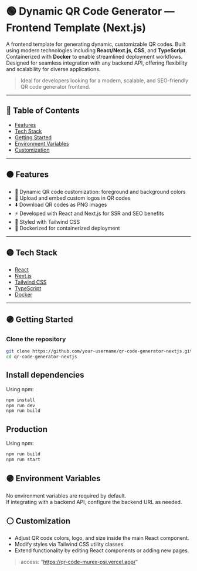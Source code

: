 # 🟢 Dynamic QR Code Generator — Frontend Template (Next.js)

A frontend template for generating dynamic, customizable QR codes.
Built using modern technologies including **React/Next.js**, **CSS**, and **TypeScript**.
Containerized with **Docker** to enable streamlined deployment workflows.
Designed for seamless integration with any backend API, offering flexibility and scalability for diverse applications.

> Ideal for developers looking for a modern, scalable, and SEO-friendly QR code generator frontend.

---

## 🔵 Table of Contents

- [Features](#features)
- [Tech Stack](#tech-stack)
- [Getting Started](#getting-started)
- [Environment Variables](#environment-variables)
- [Customization](#customization)

---

## 🟠 Features

- 🎨 Dynamic QR code customization: foreground and background colors
- 📁 Upload and embed custom logos in QR codes
- ⬇️ Download QR codes as PNG images
- ⚡ Developed with React and Next.js for SSR and SEO benefits
- 🎨 Styled with Tailwind CSS
- 🐳 Dockerized for containerized deployment

---

## 🟡 Tech Stack

- [React](https://react.dev/)
- [Next.js](https://nextjs.org/)
- [Tailwind CSS](https://tailwindcss.com/)
- [TypeScript](https://www.typescriptlang.org/)
- [Docker](https://www.docker.com/)

---

## 🟣 Getting Started

### Clone the repository

```bash
git clone https://github.com/your-username/qr-code-generator-nextjs.git
cd qr-code-generator-nextjs
```

## Install dependencies

Using npm:

```bash
npm install
npm run dev
npm run build
```

## Production

Using npm:

```bash
npm run build
npm run start
```

## 🟣 Environment Variables

No environment variables are required by default.  
If integrating with a backend API, configure the backend URL as needed.

## ⚪ Customization

- Adjust QR code colors, logo, and size inside the main React component.
- Modify styles via Tailwind CSS utility classes.
- Extend functionality by editing React components or adding new pages.

> access: "https://qr-code-murex-psi.vercel.app/"
